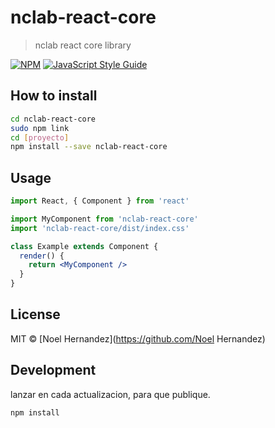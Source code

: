# nclab-react-core

> nclab react core library

[![NPM](https://img.shields.io/npm/v/nclab-react-core.svg)](https://www.npmjs.com/package/nclab-react-core) [![JavaScript Style Guide](https://img.shields.io/badge/code_style-standard-brightgreen.svg)](https://standardjs.com)

## How to install

```bash
cd nclab-react-core
sudo npm link
cd [proyecto]
npm install --save nclab-react-core
```

## Usage

```jsx
import React, { Component } from 'react'

import MyComponent from 'nclab-react-core'
import 'nclab-react-core/dist/index.css'

class Example extends Component {
  render() {
    return <MyComponent />
  }
}
```

## License

MIT © [Noel Hernandez](https://github.com/Noel Hernandez)

## Development

lanzar en cada actualizacion, para que publique.

```bash
npm install
```
